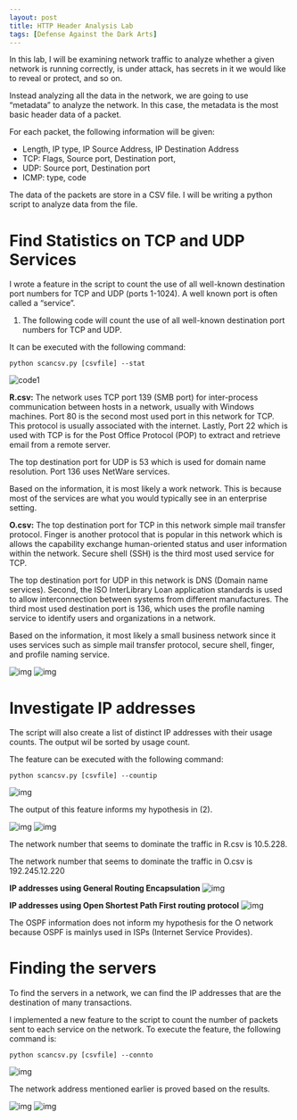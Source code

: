 ```yaml
---
layout: post
title: HTTP Header Analysis Lab
tags: [Defense Against the Dark Arts]
---
```


In this lab, I will be examining network traffic to analyze whether a given network is running correctly, is under attack, has secrets in it we would like to reveal or protect, and so on. 

Instead analyzing all the data in the network, we are going to use “metadata” to analyze the network. In this case, the metadata is the most basic header data of a packet.

For each packet, the following information will be given:
- Length, IP type, IP Source Address, IP Destination Address
- TCP: Flags, Source port, Destination port,
- UDP: Source port, Destination port
- ICMP: type, code

The data of the packets are store in a CSV file. I will be writing a python script to analyze data from the file. 

# Find Statistics on TCP and UDP Services
I wrote a feature in the script to count the use of all well-known destination port numbers for TCP and UDP (ports 1-1024). A well known port is often called a “service”.

1. The following code will count the use of all well-known destination port numbers for TCP and UDP.

It can be executed with the following command:
```
python scancsv.py [csvfile] --stat
```

![code1](https://drive.google.com/uc?export=view&id=1qgfhFlPwLjlX0DCosWc7QgGTXEs0BbkP)

**R.csv:**
The network uses TCP port 139 (SMB port) for inter-process communication between hosts in a network, usually with Windows machines. Port 80 is the second most used port in this network for TCP. This protocol is usually associated with the internet. Lastly, Port 22 which is used with TCP is for the Post Office Protocol (POP) to extract and retrieve email from a remote server. 

The top destination port for UDP is 53 which is used for domain name resolution. Port 136 uses NetWare services. 

Based on the information, it is most likely a work network. This is because most of the services are what you would typically see in an enterprise setting.

**O.csv:**
The top destination port for TCP in this network simple mail transfer protocol. Finger is another protocol that is popular in this network which is allows the capability exchange human-oriented status and user information within the network. Secure shell (SSH) is the third most used service for TCP.

The top destination port for UDP in this network is DNS (Domain name services). Second, the ISO InterLibrary Loan application standards is used to allow interconnection between systems from different manufactures. The third most used destination port is 136, which uses the profile naming service to identify users and organizations in a network.

Based on the information, it most likely a small business network since it uses services such as simple mail transfer protocol, secure shell, finger, and profile naming service.

![img](https://drive.google.com/uc?export=view&id=1NufleRGbUkLDHS9WvgR5J1gvVvqt22QP)
![img](https://drive.google.com/uc?export=view&id=1e61x7sJiyD6jIZf_PaV9Pm9HlN68wjqH)

# Investigate IP addresses
The script will also create a list of distinct IP addresses with their usage counts. The output wil be sorted by usage count.

The feature can be executed with the following command:
```
python scancsv.py [csvfile] --countip
```
![img](https://drive.google.com/uc?export=view&id=1b1X9_NYEDx_VhZrwhrN-DnbjR5zghUNh)

The output of this feature informs my hypothesis in (2). 

![img](https://drive.google.com/uc?export=view&id=1F7DWjok24KTec1N9tF61iEBxVhFxql09)
![img](https://drive.google.com/uc?export=view&id=1EP56GMpT3xbKbd_jIiPbhViinxDI98fq)

The network number that seems to dominate the traffic in R.csv is 10.5.228.

The network number that seems to dominate the traffic in O.csv is  192.245.12.220

**IP addresses using General Routing Encapsulation**
![img](https://drive.google.com/uc?export=view&id=1K46sKYgbSCe_S3WdPFrvgGzYB0jFt6nj)

**IP addresses using Open Shortest Path First routing protocol**
![img](https://drive.google.com/uc?export=view&id=1BbYs3DOYs0OQNmk4TyWy13ygynpF1oEk)

The OSPF information does not inform my hypothesis for the O network because OSPF is mainlys used in ISPs (Internet Service Provides).

# Finding the servers
To find the servers in a network, we can find the IP addresses that are the destination of many transactions. 

I implemented a new feature to the script to count the number of packets sent to each service on the network. To execute the feature, the following command is:

```
python scancsv.py [csvfile] --connto
```
![img](https://drive.google.com/uc?export=view&id=1urRKzHL1Qjz-BBq4rXvh4fXlKSjyn1WK)

The network address mentioned earlier is proved based on the results.

![img](https://drive.google.com/uc?export=view&id=134UlpJApbf6d0NgPESRc4GTsJup4yw9l)
![img](https://drive.google.com/uc?export=view&id=1hTb0p19bfsRn6FAsM95XNyoJEWjgDXWP)
